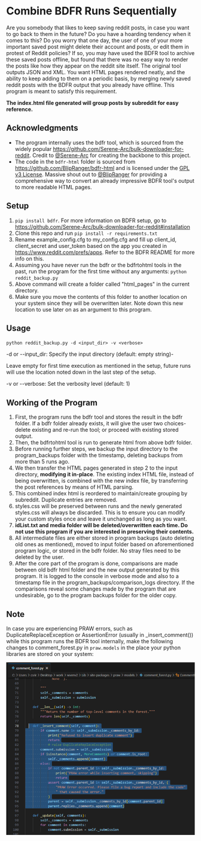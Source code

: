 # Combine BDFR Runs Sequentially

Are you somebody that likes to keep saving reddit posts, in case you want to go back 
to them in the future? Do you have a hoarding tendency when it 
comes to this? Do you worry that one day, the user of one of your more important saved 
post might delete their account and posts, or edit them in protest of Reddit policies?
If so, 
you may have used the BDFR tool to archive these saved posts offline, but found that 
there was no easy way to render the posts like how they appear on the reddit site 
itself. The original tool outputs JSON and XML. You want HTML pages rendered neatly, 
and the ability to keep adding to them on a periodic basis, by merging newly saved 
reddit posts with the BDFR output that you already have offline. This program is meant 
to satisfy this requirement.  

**The index.html file generated will group posts by subreddit for easy reference.**

## Acknowledgments

* The program internally uses the bdfr tool, which is sourced from the widely popular 
https://github.com/Serene-Arc/bulk-downloader-for-reddit. Credit to 
[@Serene-Arc](https://github.com/Serene-Arc) for creating the backbone to this project. 
* The code in the `bdfr-html` folder is sourced from 
https://github.com/BlipRanger/bdfr-html and is licensed under the 
[GPL v3 License](bdfr-html/LICENSE). Massive shout out to [@BlipRanger](https://www.github.com/BlipRanger)
for providing a comprehensive way to convert an already impressive BDFR tool's output 
  to more readable HTML pages.

## Setup

1. `pip install bdfr`. For more information on BDFR setup, go to https://github.com/Serene-Arc/bulk-downloader-for-reddit#installation
2. Clone this repo and run `pip install -r requirements.txt`
3. Rename example_config.cfg to my_config.cfg and fill up client_id, client_secret and 
   user_token based on the app you created in https://www.reddit.com/prefs/apps. Refer 
   to the BDFR README for more info on this.
4. Assuming you have never run the bdfr or the bdfrtohtml tools in the past, run the 
   program for the first time without any arguments:
   `python reddit_backup.py`
5. Above command will create a folder called "html_pages" in the current directory.
6. Make sure you move the contents of this folder to another location on your system 
   since they will be overwritten later. Note down this new location to use later on 
   as an argument to this program.

## Usage

`python reddit_backup.py -d <input_dir> -v <verbose>`

-d or --input_dir: Specify the input directory (default: empty string)-   

Leave empty for first time execution as mentioned in the setup, future runs will use the 
location noted down in the last step of the setup.

-v or --verbose: Set the verbosity level (default: 1)

## Working of the Program
1. First, the program runs the bdfr tool and stores the result in the bdfr folder. If 
   a bdfr folder already exists, it will give the user two choices- delete existing 
   and re-run the tool; or proceed with existing stored output.
2. Then, the bdfrtohtml tool is run to generate html from above bdfr folder.
3. Before running further steps, we backup the input directory to the program_backups 
   folder with the timestamp, deleting backups from more than 5 runs ago. 
4. We then transfer the HTML pages generated in step 2 to the input directory, 
   **modifying it in-place**. The existing index HTML file, instead of being 
   overwritten, is combined with the new index file, by transferring the post 
   references by means of HTML parsing. 
5. This combined index html is reordered to maintain/create grouping by subreddit. 
   Duplicate entries are removed. 
6. styles.css will be preserved between runs and the newly generated styles.css will 
   always be discarded. This is to ensure you can modify your custom styles once and 
   leave it unchanged as long as you want.
7. **idList.txt and media folder will be deleted/overwritten each time. Do not use this 
   program if you are interested in preserving their contents.**
8. All intermediate files are either stored in program backups (auto deleting old ones 
   as mentioned), moved to input folder based on aforementioned program logic, or 
   stored in the bdfr folder. No stray files need to be deleted by the user.
9. After the core part of the program is done, comparisons are made between old bdfr 
   html folder and the new output generated by this program. It is logged to the 
   console in verbose mode and also to a timestamp file in the 
   program_backups/comparison_logs directory. If the comparisons reveal some changes 
   made by the program that are undesirable, go to the program backups folder for the 
   older copy.


## Note

In case you are experiencing PRAW errors, such as DuplicateReplaceException or 
AssertionError (usually in _insert_comment()) while this program runs the BDFR tool 
internally, make the following changes to comment_forest.py in `praw.models` in the 
place your python libraries are stored on your system:

![img.png](bdfr_praw_errors_fix.png)
